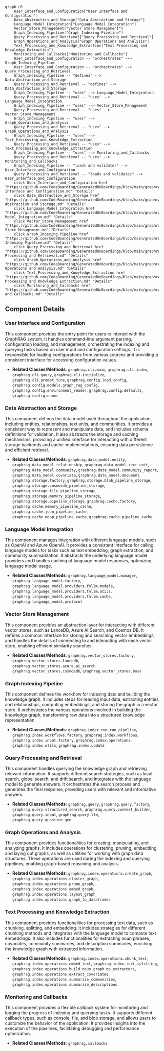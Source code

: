 ```mermaid
graph LR
    User_Interface_and_Configuration["User Interface and Configuration"]
    Data_Abstraction_and_Storage["Data Abstraction and Storage"]
    Language_Model_Integration["Language Model Integration"]
    Vector_Store_Management["Vector Store Management"]
    Graph_Indexing_Pipeline["Graph Indexing Pipeline"]
    Query_Processing_and_Retrieval["Query Processing and Retrieval"]
    Graph_Operations_and_Analysis["Graph Operations and Analysis"]
    Text_Processing_and_Knowledge_Extraction["Text Processing and Knowledge Extraction"]
    Monitoring_and_Callbacks["Monitoring and Callbacks"]
    User_Interface_and_Configuration -- "orchestrates" --> Graph_Indexing_Pipeline
    User_Interface_and_Configuration -- "orchestrates" --> Query_Processing_and_Retrieval
    Graph_Indexing_Pipeline -- "defines" --> Data_Abstraction_and_Storage
    Query_Processing_and_Retrieval -- "defines" --> Data_Abstraction_and_Storage
    Graph_Indexing_Pipeline -- "uses" --> Language_Model_Integration
    Query_Processing_and_Retrieval -- "uses" --> Language_Model_Integration
    Graph_Indexing_Pipeline -- "uses" --> Vector_Store_Management
    Query_Processing_and_Retrieval -- "uses" --> Vector_Store_Management
    Graph_Indexing_Pipeline -- "uses" --> Graph_Operations_and_Analysis
    Query_Processing_and_Retrieval -- "uses" --> Graph_Operations_and_Analysis
    Graph_Indexing_Pipeline -- "uses" --> Text_Processing_and_Knowledge_Extraction
    Query_Processing_and_Retrieval -- "uses" --> Text_Processing_and_Knowledge_Extraction
    Graph_Indexing_Pipeline -- "uses" --> Monitoring_and_Callbacks
    Query_Processing_and_Retrieval -- "uses" --> Monitoring_and_Callbacks
    Graph_Indexing_Pipeline -- "loads and validates" --> User_Interface_and_Configuration
    Query_Processing_and_Retrieval -- "loads and validates" --> User_Interface_and_Configuration
    click User_Interface_and_Configuration href "https://github.com/CodeBoarding/GeneratedOnBoardings/blob/main/graphrag/User Interface and Configuration.md" "Details"
    click Data_Abstraction_and_Storage href "https://github.com/CodeBoarding/GeneratedOnBoardings/blob/main/graphrag/Data Abstraction and Storage.md" "Details"
    click Language_Model_Integration href "https://github.com/CodeBoarding/GeneratedOnBoardings/blob/main/graphrag/Language Model Integration.md" "Details"
    click Vector_Store_Management href "https://github.com/CodeBoarding/GeneratedOnBoardings/blob/main/graphrag/Vector Store Management.md" "Details"
    click Graph_Indexing_Pipeline href "https://github.com/CodeBoarding/GeneratedOnBoardings/blob/main/graphrag/Graph Indexing Pipeline.md" "Details"
    click Query_Processing_and_Retrieval href "https://github.com/CodeBoarding/GeneratedOnBoardings/blob/main/graphrag/Query Processing and Retrieval.md" "Details"
    click Graph_Operations_and_Analysis href "https://github.com/CodeBoarding/GeneratedOnBoardings/blob/main/graphrag/Graph Operations and Analysis.md" "Details"
    click Text_Processing_and_Knowledge_Extraction href "https://github.com/CodeBoarding/GeneratedOnBoardings/blob/main/graphrag/Text Processing and Knowledge Extraction.md" "Details"
    click Monitoring_and_Callbacks href "https://github.com/CodeBoarding/GeneratedOnBoardings/blob/main/graphrag/Monitoring and Callbacks.md" "Details"
```

## Component Details

### User Interface and Configuration
This component provides the entry point for users to interact with the GraphRAG system. It handles command-line argument parsing, configuration loading, and management, orchestrating the indexing and querying tasks based on user input and configuration settings. It is responsible for loading configurations from various sources and providing a consistent interface for accessing configuration values.
- **Related Classes/Methods**: `graphrag.cli.main`, `graphrag.cli.index`, `graphrag.cli.query`, `graphrag.cli.initialize`, `graphrag.cli.prompt_tune`, `graphrag.config.load_config`, `graphrag.config.models.graph_rag_config`, `graphrag.config.environment_reader`, `graphrag.config.defaults`, `graphrag.config.enums`

### Data Abstraction and Storage
This component defines the data model used throughout the application, including entities, relationships, text units, and communities. It provides a consistent way to represent and manipulate data, and includes schema definitions for validation. It also abstracts the storage and caching mechanisms, providing a unified interface for interacting with different storage backends and cache implementations, ensuring data persistence and efficient retrieval.
- **Related Classes/Methods**: `graphrag.data_model.entity`, `graphrag.data_model.relationship`, `graphrag.data_model.text_unit`, `graphrag.data_model.community`, `graphrag.data_model.community_report`, `graphrag.data_model.covariate`, `graphrag.data_model.document`, `graphrag.storage.factory`, `graphrag.storage.blob_pipeline_storage`, `graphrag.storage.cosmosdb_pipeline_storage`, `graphrag.storage.file_pipeline_storage`, `graphrag.storage.memory_pipeline_storage`, `graphrag.storage.pipeline_storage`, `graphrag.cache.factory`, `graphrag.cache.memory_pipeline_cache`, `graphrag.cache.json_pipeline_cache`, `graphrag.cache.noop_pipeline_cache`, `graphrag.cache.pipeline_cache`

### Language Model Integration
This component manages integration with different language models, such as OpenAI and Azure OpenAI. It provides a consistent interface for calling language models for tasks such as text embedding, graph extraction, and community summarization. It abstracts the underlying language model providers and handles caching of language model responses, optimizing language model usage.
- **Related Classes/Methods**: `graphrag.language_model.manager`, `graphrag.language_model.factory`, `graphrag.language_model.providers.fnllm.models`, `graphrag.language_model.providers.fnllm.utils`, `graphrag.language_model.providers.fnllm.cache`, `graphrag.language_model.protocol`

### Vector Store Management
This component provides an abstraction layer for interacting with different vector stores, such as LanceDB, Azure AI Search, and Cosmos DB. It defines a common interface for storing and searching vector embeddings, and handles the details of connecting to and interacting with each vector store, enabling efficient similarity searches.
- **Related Classes/Methods**: `graphrag.vector_stores.factory`, `graphrag.vector_stores.lancedb`, `graphrag.vector_stores.azure_ai_search`, `graphrag.vector_stores.cosmosdb`, `graphrag.vector_stores.base`

### Graph Indexing Pipeline
This component defines the workflow for indexing data and building the knowledge graph. It includes steps for reading input data, extracting entities and relationships, computing embeddings, and storing the graph in a vector store. It orchestrates the various operations involved in building the knowledge graph, transforming raw data into a structured knowledge representation.
- **Related Classes/Methods**: `graphrag.index.run.run_pipeline`, `graphrag.index.workflows.factory`, `graphrag.index.workflows`, `graphrag.index.input.factory`, `graphrag.index.operations`, `graphrag.index.utils`, `graphrag.index.update`

### Query Processing and Retrieval
This component handles querying the knowledge graph and retrieving relevant information. It supports different search strategies, such as local search, global search, and drift search, and integrates with the language model to generate answers. It orchestrates the search process and generates the final response, providing users with relevant and informative answers.
- **Related Classes/Methods**: `graphrag.query`, `graphrag.query.factory`, `graphrag.query.structured_search`, `graphrag.query.context_builder`, `graphrag.query.input`, `graphrag.query.llm`, `graphrag.query.question_gen`

### Graph Operations and Analysis
This component provides functionalities for creating, manipulating, and analyzing graphs. It includes operations for clustering, pruning, embedding, and laying out graphs, as well as utilities for working with graph data structures. These operations are used during the indexing and querying pipelines, enabling graph-based reasoning and analysis.
- **Related Classes/Methods**: `graphrag.index.operations.create_graph`, `graphrag.index.operations.cluster_graph`, `graphrag.index.operations.prune_graph`, `graphrag.index.operations.embed_graph`, `graphrag.index.operations.layout_graph`, `graphrag.index.operations.graph_to_dataframes`

### Text Processing and Knowledge Extraction
This component provides functionalities for processing text data, such as chunking, splitting, and embedding. It includes strategies for different chunking methods and integrates with the language model to compute text embeddings. It also includes functionalities for extracting noun phrases, covariates, community summaries, and description summaries, enriching the knowledge graph with extracted information.
- **Related Classes/Methods**: `graphrag.index.operations.chunk_text`, `graphrag.index.operations.embed_text`, `graphrag.index.text_splitting`, `graphrag.index.operations.build_noun_graph.np_extractors`, `graphrag.index.operations.extract_covariates`, `graphrag.index.operations.summarize_communities`, `graphrag.index.operations.summarize_descriptions`

### Monitoring and Callbacks
This component provides a flexible callback system for monitoring and logging the progress of indexing and querying tasks. It supports different callback types, such as console, file, and blob storage, and allows users to customize the behavior of the application. It provides insights into the execution of the pipelines, facilitating debugging and performance optimization.
- **Related Classes/Methods**: `graphrag.callbacks`